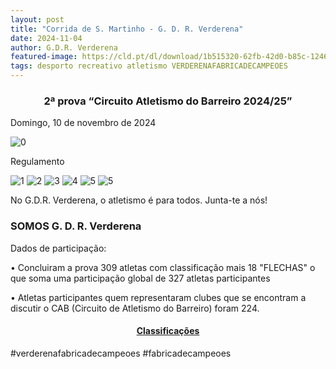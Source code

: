 ```yaml
---
layout: post
title: "Corrida de S. Martinho - G. D. R. Verderena"
date: 2024-11-04
author: G.D.R. Verderena
featured-image: https://cld.pt/dl/download/1b515320-62fb-42d0-b85c-1246612105d3/CIRCUITO-BARREIRO-01.jpg
tags: desporto recreativo atletismo VERDERENAFABRICADECAMPEOES 
---
```


<CENTER><H3>2ª prova “Circuito Atletismo do Barreiro 2024/25”</H3></CENTER>

Domingo, 10 de novembro de 2024

![0](https://cld.pt/dl/download/1b515320-62fb-42d0-b85c-1246612105d3/CIRCUITO-BARREIRO-01.jpg)

Regulamento

![1](https://cld.pt/dl/download/d55de311-92f2-409b-a011-89c9a240861a/1.jpeg)
![2](https://cld.pt/dl/download/83c0def9-9c08-4793-9e2e-c0075a798c86/2.jpeg)
![3](https://cld.pt/dl/download/f2468a9b-65c6-47c7-a58a-434158da8154/3.jpeg)
![4](https://cld.pt/dl/download/84a89518-8014-4871-a4ef-9b260e5cf35c/4.jpeg)
![5](https://cld.pt/dl/download/9c29c3b6-766b-4b36-811a-4412a7c26936/5.jpeg)
![5](https://cld.pt/dl/download/436f2dcc-16bf-4544-9f42-d947da75d09e/WhatsApp%20Image%202024-11-04%20at%2020.45.06.jpeg)

No G.D.R. Verderena, o atletismo é para todos. Junta-te a nós!
<H3>SOMOS G. D. R. Verderena</H3>

Dados de participação:


•⁠  ⁠Concluiram a prova 309 atletas com classificação mais 18 "FLECHAS" o que soma uma participação global de 327 atletas participantes


•⁠  ⁠Atletas participantes quem representaram clubes que se encontram a discutir o CAB (Circuito de Atletismo do Barreiro) foram 224.


<H4>
<div align="center" > 
<a  href="https://atletismobarreiro.pt/2a-prova-24-25/">Classificações</a>
</div>
</H4>

#verderenafabricadecampeoes #fabricadecampeoes 
